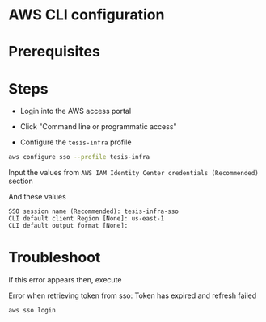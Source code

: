 # AWS CLI configuration

# Prerequisites

# Steps

- Login into the AWS access portal
- Click "Command line or programmatic access"

- Configure the `tesis-infra` profile

```bash
aws configure sso --profile tesis-infra
```

Input the values from `AWS IAM Identity Center credentials (Recommended)` section

And these values

```
SSO session name (Recommended): tesis-infra-sso
CLI default client Region [None]: us-east-1
CLI default output format [None]:
```

# Troubleshoot

If this error appears then, execute

Error when retrieving token from sso: Token has expired and refresh failed

```bash
aws sso login
```
